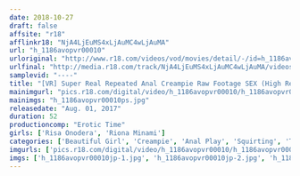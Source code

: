 ```yaml
---
date: 2018-10-27
draft: false
affsite: "r18"
afflinkr18: "NjA4LjEuMS4xLjAuMC4wLjAuMA"
url: "h_1186avopvr00010"
urloriginal: "http://www.r18.com/videos/vod/movies/detail/-/id=h_1186avopvr00010"
urlfinal: "http://media.r18.com/track/NjA4LjEuMS4xLjAuMC4wLjAuMA/videos/vod/movies/detail/-/id=h_1186avopvr00010"
samplevid: "----"
title: "[VR] Super Real Repeated Anal Creampie Raw Footage SEX (High Resolution Binaural 3D) Riona Minami, Risa Onodera"
mainimgurl: "pics.r18.com/digital/video/h_1186avopvr00010/h_1186avopvr00010ps.jpg"
mainimgs: "h_1186avopvr00010ps.jpg"
releasedate: "Aug. 01, 2017"
duration: 52
productioncomp: "Erotic Time"
girls: ['Risa Onodera', 'Riona Minami']
categories: ['Beautiful Girl', 'Creampie', 'Anal Play', 'Squirting', 'Threesome / Foursome', 'Sale (limited time)', 'VR Exclusive']
imgurls: ['pics.r18.com/digital/video/h_1186avopvr00010/h_1186avopvr00010jp-1.jpg', 'pics.r18.com/digital/video/h_1186avopvr00010/h_1186avopvr00010jp-2.jpg', 'pics.r18.com/digital/video/h_1186avopvr00010/h_1186avopvr00010jp-3.jpg', 'pics.r18.com/digital/video/h_1186avopvr00010/h_1186avopvr00010jp-4.jpg', 'pics.r18.com/digital/video/h_1186avopvr00010/h_1186avopvr00010jp-5.jpg', 'pics.r18.com/digital/video/h_1186avopvr00010/h_1186avopvr00010jp-6.jpg', 'pics.r18.com/digital/video/h_1186avopvr00010/h_1186avopvr00010jp-7.jpg', 'pics.r18.com/digital/video/h_1186avopvr00010/h_1186avopvr00010jp-8.jpg', 'pics.r18.com/digital/video/h_1186avopvr00010/h_1186avopvr00010jp-9.jpg', 'pics.r18.com/digital/video/h_1186avopvr00010/h_1186avopvr00010jp-10.jpg', 'pics.r18.com/digital/video/h_1186avopvr00010/h_1186avopvr00010jp-11.jpg', 'pics.r18.com/digital/video/h_1186avopvr00010/h_1186avopvr00010jp-12.jpg', 'pics.r18.com/digital/video/h_1186avopvr00010/h_1186avopvr00010jp-13.jpg', 'pics.r18.com/digital/video/h_1186avopvr00010/h_1186avopvr00010jp-14.jpg', 'pics.r18.com/digital/video/h_1186avopvr00010/h_1186avopvr00010jp-15.jpg', 'pics.r18.com/digital/video/h_1186avopvr00010/h_1186avopvr00010jp-16.jpg', 'pics.r18.com/digital/video/h_1186avopvr00010/h_1186avopvr00010jp-17.jpg', 'pics.r18.com/digital/video/h_1186avopvr00010/h_1186avopvr00010jp-18.jpg']
imgs: ['h_1186avopvr00010jp-1.jpg', 'h_1186avopvr00010jp-2.jpg', 'h_1186avopvr00010jp-3.jpg', 'h_1186avopvr00010jp-4.jpg', 'h_1186avopvr00010jp-5.jpg', 'h_1186avopvr00010jp-6.jpg', 'h_1186avopvr00010jp-7.jpg', 'h_1186avopvr00010jp-8.jpg', 'h_1186avopvr00010jp-9.jpg', 'h_1186avopvr00010jp-10.jpg', 'h_1186avopvr00010jp-11.jpg', 'h_1186avopvr00010jp-12.jpg', 'h_1186avopvr00010jp-13.jpg', 'h_1186avopvr00010jp-14.jpg', 'h_1186avopvr00010jp-15.jpg', 'h_1186avopvr00010jp-16.jpg', 'h_1186avopvr00010jp-17.jpg', 'h_1186avopvr00010jp-18.jpg']
---
```

